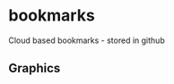 # bookmarks
Cloud based bookmarks - stored in github

## Graphics
[GLSL Tutorial]: http://www.lighthouse3d.com/tutorials/glsl-tutorial/creating-a-shader/

